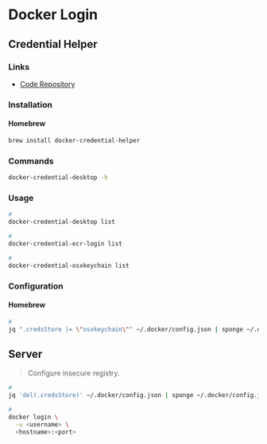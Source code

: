# Docker Login

## Credential Helper

### Links

- [Code Repository](https://github.com/docker/docker-credential-helpers)

### Installation

#### Homebrew

```sh
brew install docker-credential-helper
```

### Commands

```sh
docker-credential-desktop -h
```

### Usage

```sh
#
docker-credential-desktop list

#
docker-credential-ecr-login list

#
docker-credential-osxkeychain list
```

<!--
docker-credential-gcloud
-->

### Configuration

#### Homebrew

```sh
#
jq ".credsStore |= \"osxkeychain\"" ~/.docker/config.json | sponge ~/.docker/config.json
```

## Server

> Configure insecure registry.

```sh
#
jq 'del(.credsStore)' ~/.docker/config.json | sponge ~/.docker/config.json

#
docker login \
  -u <username> \
  <hostname>:<port>
```
